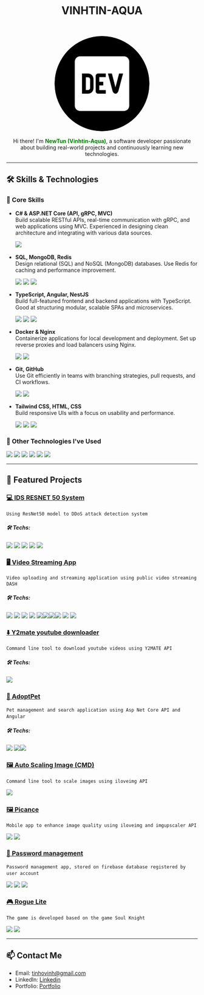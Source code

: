 <h1 align="center"> VINHTIN-AQUA </h1> <br>
<p align="center">
  <a href="https://github.com/VinhTin-AQUA">
    <img alt="GitPoint" title="GitPoint" style="border-radius: 1000px" src="images/logo.png" width="250">
  </a>
</p>

<p align="center">
  Hi there! I'm <a style="font-weight:bold; color: green;" src="https://github.com/VinhTin-AQUA">NewTun (Vinhtin-Aqua)</a>, a software developer passionate about building real-world projects and continuously learning new technologies.
</p>

---

## 🛠️ Skills & Technologies

### 🧰 Core Skills

- **C# & ASP.NET Core (API, gRPC, MVC)**   
  Build scalable RESTful APIs, real-time communication with gRPC, and web applications using MVC. Experienced in designing clean architecture and integrating with various data sources.

  <img src="https://img.shields.io/badge/.NET-AspNetCore-%233b82f6?style=for-the-badge&logo=dotnet&logoColor=%23fff&labelColor=%233b82f6&color=white" />

- **SQL, MongoDB, Redis**  
  Design relational (SQL) and NoSQL (MongoDB) databases. Use Redis for caching and performance improvement.

  <img src="https://img.shields.io/badge/SQL-%2360a5fa?style=for-the-badge" /> <img src="https://img.shields.io/badge/MongoDB-%23fff?style=for-the-badge&logo=mongodb" /> <img src="https://img.shields.io/badge/Redis-%23fff?style=for-the-badge&logo=Redis" />

- **TypeScript, Angular, NestJS**  
  Build full-featured frontend and backend applications with TypeScript. Good at structuring modular, scalable SPAs and microservices.

  <img src="https://img.shields.io/badge/TypeScript-%23fff?style=for-the-badge&logo=TypeScript" /> <img src="https://img.shields.io/badge/Angular-%230F0F11?style=for-the-badge&logo=Angular" /> <img src="https://img.shields.io/badge/NestJS-%23E0234E?style=for-the-badge&logo=nestjs" />

- **Docker & Nginx**  
  Containerize applications for local development and deployment. Set up reverse proxies and load balancers using Nginx.

  <img src="https://img.shields.io/badge/Docker-%23fff?style=for-the-badge&logo=Docker" /> <img src="https://img.shields.io/badge/Nginx-%23009639?style=for-the-badge&logo=Nginx" />

- **Git, GitHub**  
  Use Git efficiently in teams with branching strategies, pull requests, and CI workflows.

  <img src="https://img.shields.io/badge/Git-%23Fff?style=for-the-badge&logo=Git" /> <img src="https://img.shields.io/badge/Github-%23181717?style=for-the-badge&logo=Github
  " /> 

- **Tailwind CSS, HTML, CSS**  
  Build responsive UIs with a focus on usability and performance.

  <img src="https://img.shields.io/badge/TailwindCSS-%23fff?style=for-the-badge&logo=TailwindCSS" /> <img src="https://img.shields.io/badge/HTML5-%23fff?style=for-the-badge&logo=html5" />  <img src="https://img.shields.io/badge/CSS-%23663399?style=for-the-badge&logo=cSS3" /> 


### 🧪 Other Technologies I've Used

<img src="https://img.shields.io/badge/Kafka-%23231F20?style=for-the-badge&logo=apachekafka"/> 
<img src="https://img.shields.io/badge/Graphql-%23E10098?style=for-the-badge&logo=graphql"/> 
<img src="https://img.shields.io/badge/Python-%23fff?style=for-the-badge&logo=python"/> 
<img src="https://img.shields.io/badge/Flutter-%2302569B?style=for-the-badge&logo=flutter"/> 
<img src="https://img.shields.io/badge/Dart-%230175C2?style=for-the-badge&logo=Dart"/> 
<img src="https://img.shields.io/badge/MinIO-%23C72E49?style=for-the-badge&logo=MinIO"/>
 
---

## 🚀 Featured Projects

### [💻 IDS RESNET 50 System](https://github.com/VinhTin-AQUA/IDS-RESNET-50-System)

```Using ResNet50 model to DDoS attack detection system```

##### 🛠️ Techs: 
<img src="https://img.shields.io/badge/Python-3776AB?style=for-the-badge&logo=python&logoColor=white" /> <img src="https://img.shields.io/badge/PyTorch-EE4C2C?style=for-the-badge&logo=pytorch&logoColor=white" /> <img src="https://img.shields.io/badge/NestJS-E0234E?style=for-the-badge&logo=nestjs&logoColor=white" /> <img src="https://img.shields.io/badge/Angular-DD0031?style=for-the-badge&logo=angular&logoColor=white" /> <img src="https://img.shields.io/badge/Linux-FCC624?style=for-the-badge&logo=linux&logoColor=black" />


### [🖥️ Video Streaming App](https://github.com/VinhTin-AQUA/Video-Streaming-App)

```
Video uploading and streaming application using public video streaming DASH
```

##### 🛠️ Techs: 

<img src="https://img.shields.io/badge/Microservices-Architecture-blue?style=for-the-badge" /> <img src="https://img.shields.io/badge/gRPC-4285F4?style=for-the-badge&logo=grpc&logoColor=white" /> <img src="https://img.shields.io/badge/ASP.NET_Core_API-512BD4?style=for-the-badge&logo=.net&logoColor=white" /> <img src="https://img.shields.io/badge/ASP.NET_Core_gRPC-512BD4?style=for-the-badge&logo=dotnet&logoColor=white" /> <img src="https://img.shields.io/badge/NestJS-E0234E?style=for-the-badge&logo=nestjs&logoColor=white" /><img src="https://img.shields.io/badge/Angular-DD0031?style=for-the-badge&logo=angular&logoColor=white" /><img src="https://img.shields.io/badge/Docker-2496ED?style=for-the-badge&logo=docker&logoColor=white" /><img src="https://img.shields.io/badge/MongoDB-47A248?style=for-the-badge&logo=mongodb&logoColor=white" /> <img src="https://img.shields.io/badge/Kubernetes-326CE5?style=for-the-badge&logo=kubernetes&logoColor=white" /> <img src="https://img.shields.io/badge/MinIO-CF2B2B?style=for-the-badge&logo=min.io&logoColor=white" />


### [⬇️ Y2mate youtube downloader](https://github.com/VinhTin-AQUA/y2mate-youtube-downloader)

```Command line tool to download youtube videos using Y2MATE API```

##### 🛠️ Techs: 

<img src="https://img.shields.io/badge/C%23-239120?style=for-the-badge&logo=c-sharp&logoColor=white" />

### [🐶 AdoptPet](https://github.com/VinhTin-AQUA/AdoptPet)

```Pet management and search application using Asp Net Core API and Angular```

##### 🛠️ Techs: 
<img src="https://img.shields.io/badge/ASP.NET_Core_API-512BD4?style=for-the-badge&logo=.net&logoColor=white" /> <img src="https://img.shields.io/badge/Angular-DD0031?style=for-the-badge&logo=angular&logoColor=white" /><img src="https://img.shields.io/badge/SQL%20Server-CC2927?style=for-the-badge&logo=microsoft-sql-server&logoColor=white" />


### [🖼️ Auto Scaling Image (CMD)](https://github.com/VinhTin-AQUA/Auto-Scaling-Image)

```Command line tool to scale images using iloveimg API```

<img src="https://img.shields.io/badge/C%23-239120?style=for-the-badge&logo=c-sharp&logoColor=white" />

### [🖼️ Picance](https://github.com/VinhTin-AQUA/picance)

```Mobile app to enhance image quality using iloveimg and imgupscaler API```

<img src="https://img.shields.io/badge/Dart-0175C2?style=for-the-badge&logo=dart&logoColor=white" /> <img src="https://img.shields.io/badge/Flutter-02569B?style=for-the-badge&logo=flutter&logoColor=white" />


### [🔑 Password management](https://github.com/VinhTin-AQUA/Password-management)

```Password management app, stored on firebase database registered by user account```

<img src="https://img.shields.io/badge/Dart-0175C2?style=for-the-badge&logo=dart&logoColor=white" /> <img src="https://img.shields.io/badge/Flutter-02569B?style=for-the-badge&logo=flutter&logoColor=white" /> <img src="https://img.shields.io/badge/Firebase-FFCA28?style=for-the-badge&logo=firebase&logoColor=black" />


### [🎮 Rogue Lite](https://github.com/VinhTin-AQUA/Rogue-Lite)

```The game is developed based on the game Soul Knight```

<img src="https://img.shields.io/badge/C++-00599C?style=for-the-badge&logo=c%2b%2b&logoColor=white" /> <img src="https://img.shields.io/badge/SDL2-000000?style=for-the-badge&logo=SDL&logoColor=white" />

---


## 📫 Contact Me

- Email: tinhovinh@gmail.com  
- LinkedIn: [Linkedin](https://www.linkedin.com/in/ho-vinh-tin/)  
- Portfolio: [Portfolio](https://newtun-code-cheat-sheet.is-a.dev/home)
